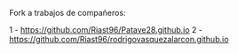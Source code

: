 Fork a trabajos de compañeros:

1 - https://github.com/Riast96/Patave28.github.io
2 - https://github.com/Riast96/rodrigovasquezalarcon.github.io